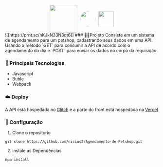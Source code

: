 <div align="center" style="display: flex; justify-content: center; align-items: center;">
  <img src="https://img.shields.io/badge/JavaScript-F7DF1E?style=for-the-badge&logo=javascript&logoColor=black" width="90"/>
  <img src="https://icon.icepanel.io/Technology/svg/Babel.svg" width="50" style="border-radius:50%; margin: 0 10px;"/>
  <img src="https://cdn.jsdelivr.net/gh/devicons/devicon/icons/webpack/webpack-original.svg" width="50"/>
</div>
![[https://prnt.sc/hKJkN33N3qt6]]
### 🧑‍💻Projeto
Consiste em um sistema de agendamento para um petshop, cadastrando seus dados em uma API. Usando o método `GET` para consumir a API de acordo com o agendamento do dia e `POST` para enviar os dados no corpo da requisição

### 🥷 Principais Tecnologias 
- Javascript
- Buble
- Webpack

### ☁️ Deploy
A API está hospedada no [Glitch](https://glitch.com/) e a parte do front está hospedada na [Vercel](https://vercel.com/) 

### 🔧 Configuração
1. Clone o repositorio
```
git clone https://github.com/nicius2/Agendamento-de-Petshop.git
```

2. Instale as Dependências
```
npm install
```



